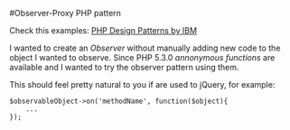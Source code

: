 #Observer-Proxy PHP pattern

Check this examples:
[PHP Design Patterns by IBM](http://www.ibm.com/developerworks/library/os-php-designptrns)

I wanted to create an *Observer* without manually adding new code to the object I wanted to observe.
Since PHP 5.3.0 *annonymous functions* are available and I wanted to try the observer pattern using them.

This should feel pretty natural to you if are used to jQuery, for example:

    $observableObject->on('methodName', function($object){
        ...
    });
